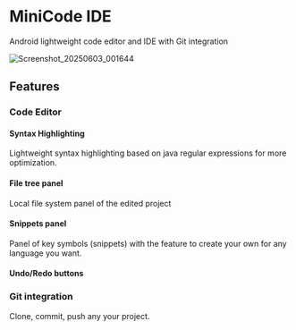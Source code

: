 # MiniCode IDE
Android lightweight code editor and IDE with Git integration

![Screenshot_20250603_001644](https://github.com/user-attachments/assets/37e58f76-4dff-4cea-b015-c24523b3798d)


## Features

### Code Editor

#### Syntax Highlighting
Lightweight syntax highlighting based on java regular expressions for more optimization.

#### File tree panel
Local file system panel of the edited project

#### Snippets panel
Panel of key symbols (snippets) with the feature to create your own
for any language you want.

#### Undo/Redo buttons


### Git integration
Clone, commit, push any your project.





